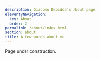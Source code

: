 ```yaml
---
description: Giacomo Debidda's about page
eleventyNavigation:
  key: About
  order: 2
permalink: /about/index.html
section: about
title: A few words about me
---
```

Page under construction.
